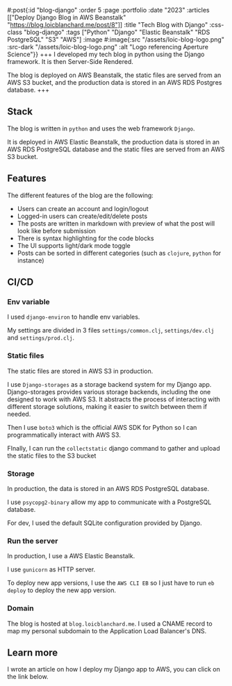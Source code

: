 #:post{:id "blog-django"
       :order 5
       :page :portfolio
       :date "2023"
       :articles [["Deploy Django Blog in AWS Beanstalk" "https://blog.loicblanchard.me/post/8"]]
       :title "Tech Blog with Django"
       :css-class "blog-django"
       :tags ["Python" "Django" "Elastic Beanstalk" "RDS PostgreSQL" "S3" "AWS"]
       :image #:image{:src "/assets/loic-blog-logo.png"
                             :src-dark "/assets/loic-blog-logo.png"
                             :alt "Logo referencing Aperture Science"}}
+++
I developed my tech blog in python using the Django framework. It is then Server-Side Rendered.

The blog is deployed on AWS Beanstalk, the static files are served from an AWS S3 bucket, and the production data is stored in an AWS RDS Postgres database.
+++
## Stack

The blog is written in `python` and uses the web framework `Django`.

It is deployed in AWS Elastic Beanstalk, the production data is stored in an AWS RDS PostgreSQL database and the static files are served from an AWS S3 bucket.

## Features

The different features of the blog are the following:
- Users can create an account and login/logout
- Logged-in users can create/edit/delete posts
- The posts are written in markdown with preview of what the post will look like before submission
- There is syntax highlighting for the code blocks
- The UI supports light/dark mode toggle
- Posts can be sorted in different categories (such as `clojure`, `python` for instance)

## CI/CD

### Env variable

I used `django-environ` to handle env variables.

My settings are divided in 3 files `settings/common.clj`, `settings/dev.clj` and `settings/prod.clj`.

### Static files

The static files are stored in AWS S3 in production.

I use `Django-storages` as a storage backend system for my Django app. Django-storages provides various storage backends, including the one designed to work with AWS S3. It abstracts the process of interacting with different storage solutions, making it easier to switch between them if needed.

Then I use `boto3` which is the official AWS SDK for Python so I can programmatically interact with AWS S3.

FInally, I can run the `collectstatic` django command to gather and upload the static files to the S3 bucket

### Storage

In production, the data is stored in an AWS RDS PostgreSQL database.

I use `psycopg2-binary` allow my app to communicate with a PostgreSQL database.

For dev, I used the default SQLite configuration provided by Django.

### Run the server

In production, I use a AWS Elastic Beanstalk.

I use `gunicorn` as HTTP server.

To deploy new app versions, I use the `AWS CLI EB` so I just have to run `eb deploy` to deploy the new app version.

### Domain

The blog is hosted at `blog.loicblanchard.me`. I used a CNAME record to map my personal subdomain to the Application Load Balancer's DNS.

## Learn more

I wrote an article on how I deploy my Django app to AWS, you can click on the link below.